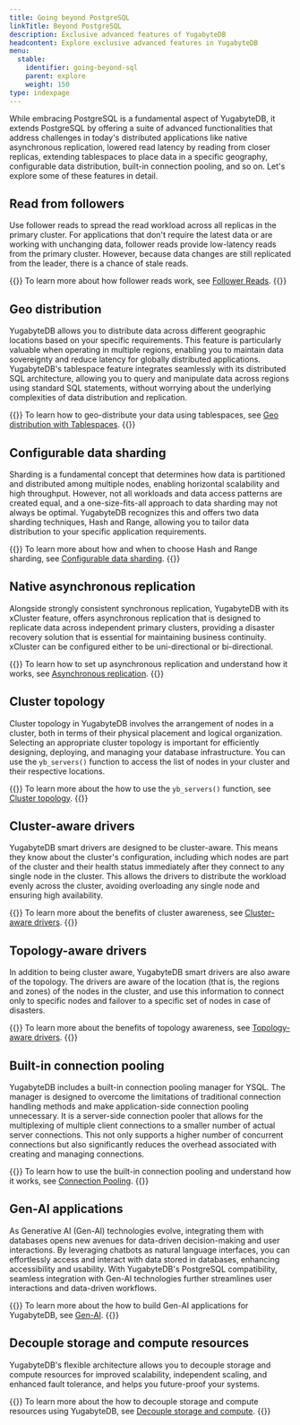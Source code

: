 ```yaml
---
title: Going beyond PostgreSQL
linkTitle: Beyond PostgreSQL
description: Exclusive advanced features of YugabyteDB
headcontent: Explore exclusive advanced features in YugabyteDB
menu:
  stable:
    identifier: going-beyond-sql
    parent: explore
    weight: 150
type: indexpage
---
```


While embracing PostgreSQL is a fundamental aspect of YugabyteDB, it extends PostgreSQL by offering a suite of advanced functionalities that address challenges in today's distributed applications like native asynchronous replication,  lowered read latency by reading from closer replicas, extending tablespaces to place data in a specific geography, configurable data distribution, built-in connection pooling, and so on. Let's explore some of these features in detail.

## Read from followers

Use follower reads to spread the read workload across all replicas in the primary cluster. For applications that don't require the latest data or are working with unchanging data, follower reads provide low-latency reads from the primary cluster. However, because data changes are still replicated from the leader, there is a chance of stale reads.

{{<lead link="./follower-reads-ysql">}}
To learn more about how follower reads work, see [Follower Reads](./follower-reads-ysql).
{{</lead>}}

## Geo distribution

YugabyteDB allows you to distribute data across different geographic locations based on your specific requirements. This feature is particularly valuable when operating in multiple regions, enabling you to maintain data sovereignty and reduce latency for globally distributed applications. YugabyteDB's tablespace feature integrates seamlessly with its distributed SQL architecture, allowing you to query and manipulate data across regions using standard SQL statements, without worrying about the underlying complexities of data distribution and replication.

{{<lead link="./tablespaces">}}
To learn how to geo-distribute your data using tablespaces, see [Geo distribution with Tablespaces](./tablespaces).
{{</lead>}}

## Configurable data sharding

Sharding is a fundamental concept that determines how data is partitioned and distributed among multiple nodes, enabling horizontal scalability and high throughput. However, not all workloads and data access patterns are created equal, and a one-size-fits-all approach to data sharding may not always be optimal. YugabyteDB recognizes this and offers two data sharding techniques, Hash and Range, allowing you to tailor data distribution to your specific application requirements.

{{<lead link="./data-sharding">}}
To learn more about how and when to choose Hash and Range sharding, see [Configurable data sharding](./data-sharding).
{{</lead>}}

## Native asynchronous replication

Alongside strongly consistent synchronous replication, YugabyteDB with its xCluster feature, offers asynchronous replication that is designed to replicate data across independent primary clusters, providing a disaster recovery solution that is essential for maintaining business continuity. xCluster can be configured either to be uni-directional or bi-directional.

{{<lead link="./asynchronous-replication-ysql">}}
To learn how to set up asynchronous replication and understand how it works, see [Asynchronous replication](./asynchronous-replication-ysql).
{{</lead>}}

## Cluster topology

Cluster topology in YugabyteDB involves the arrangement of nodes in a cluster, both in terms of their physical placement and logical organization. Selecting an appropriate cluster topology is important for efficiently designing, deploying, and managing your database infrastructure. You can use the `yb_servers()` function to access the list of nodes in your cluster and their respective locations.

{{<tip>}}
To learn more about the how to use the `yb_servers()` function, see [Cluster topology](./cluster-topology/).
{{</tip>}}

## Cluster-aware drivers

YugabyteDB smart drivers are designed to be cluster-aware. This means they know about the cluster's configuration, including which nodes are part of the cluster and their health status immediately after they connect to any single node in the cluster. This allows the drivers to distribute the workload evenly across the cluster, avoiding overloading any single node and ensuring high availability.

{{<lead link="./cluster-aware-drivers">}}
To learn more about the benefits of cluster awareness, see [Cluster-aware drivers](./cluster-aware-drivers).
{{</lead>}}

## Topology-aware drivers

In addition to being cluster aware, YugabyteDB smart drivers are also aware of the topology. The drivers are aware of the location (that is, the regions and zones) of the nodes in the cluster, and use this information to connect only to specific nodes and failover to a specific set of nodes in case of disasters.

{{<lead link="./topology-aware-drivers">}}
To learn more about the benefits of topology awareness, see [Topology-aware drivers](./topology-aware-drivers).
{{</lead>}}

## Built-in connection pooling

YugabyteDB includes a built-in connection pooling manager for YSQL. The manager is designed to overcome the limitations of traditional connection handling methods and make application-side connection pooling unnecessary. It is a server-side connection pooler that allows for the multiplexing of multiple client connections to a smaller number of actual server connections. This not only supports a higher number of concurrent connections but also significantly reduces the overhead associated with creating and managing connections.

{{<lead link="./connection-mgr-ysql">}}
To learn how to use the built-in connection pooling and understand how it works, see [Connection Pooling](./connection-mgr-ysql).
{{</lead>}}

## Gen-AI applications

As Generative AI (Gen-AI) technologies evolve, integrating them with databases opens new avenues for data-driven decision-making and user interactions. By leveraging chatbots as natural language interfaces, you can effortlessly access and interact with data stored in databases, enhancing accessibility and usability. With YugabyteDB's PostgreSQL compatibility, seamless integration with Gen-AI technologies further streamlines user interactions and data-driven workflows.

{{<lead link="./gen-ai-apps">}}
To learn more about the how to build Gen-AI applications for YugabyteDB, see [Gen-AI](./gen-ai-apps).
{{</lead>}}

## Decouple storage and compute resources

YugabyteDB's flexible architecture allows you to decouple storage and compute resources for improved scalability, independent scaling, and enhanced fault tolerance, and helps you future-proof your systems.

{{<lead link="./decoupling-compute-storage/">}}
To learn more about the how to decouple storage and compute resources using YugabyteDB, see [Decouple storage and compute](./decoupling-compute-storage/).
{{</lead>}}

